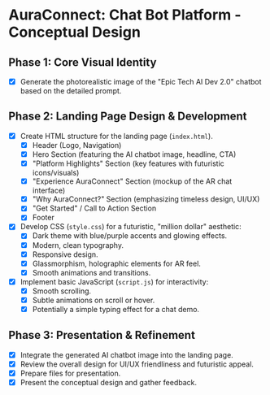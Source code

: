 # AuraConnect: Chat Bot Platform - Conceptual Design

## Phase 1: Core Visual Identity
- [x] Generate the photorealistic image of the "Epic Tech AI Dev 2.0" chatbot based on the detailed prompt.

## Phase 2: Landing Page Design & Development
- [x] Create HTML structure for the landing page (`index.html`).
    - [x] Header (Logo, Navigation)
    - [x] Hero Section (featuring the AI chatbot image, headline, CTA)
    - [x] "Platform Highlights" Section (key features with futuristic icons/visuals)
    - [x] "Experience AuraConnect" Section (mockup of the AR chat interface)
    - [x] "Why AuraConnect?" Section (emphasizing timeless design, UI/UX)
    - [x] "Get Started" / Call to Action Section
    - [x] Footer
- [x] Develop CSS (`style.css`) for a futuristic, "million dollar" aesthetic:
    - [x] Dark theme with blue/purple accents and glowing effects.
    - [x] Modern, clean typography.
    - [x] Responsive design.
    - [x] Glassmorphism, holographic elements for AR feel.
    - [x] Smooth animations and transitions.
- [x] Implement basic JavaScript (`script.js`) for interactivity:
    - [x] Smooth scrolling.
    - [x] Subtle animations on scroll or hover.
    - [x] Potentially a simple typing effect for a chat demo.

## Phase 3: Presentation & Refinement
- [x] Integrate the generated AI chatbot image into the landing page.
- [x] Review the overall design for UI/UX friendliness and futuristic appeal.
- [x] Prepare files for presentation.
- [x] Present the conceptual design and gather feedback.